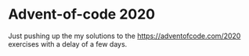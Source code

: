 # Advent-of-code 2020

Just pushing up the my solutions to the https://adventofcode.com/2020 exercises with a delay of a few days.
